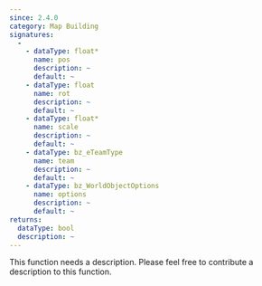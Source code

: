 ```yaml
---
since: 2.4.0
category: Map Building
signatures:
  -
    - dataType: float*
      name: pos
      description: ~
      default: ~
    - dataType: float
      name: rot
      description: ~
      default: ~
    - dataType: float*
      name: scale
      description: ~
      default: ~
    - dataType: bz_eTeamType
      name: team
      description: ~
      default: ~
    - dataType: bz_WorldObjectOptions
      name: options
      description: ~
      default: ~
returns:
  dataType: bool
  description: ~
---
```


This function needs a description. Please feel free to contribute a description to this function.
